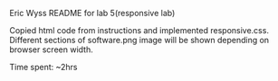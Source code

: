 Eric Wyss README for lab 5(responsive lab)

Copied html code from instructions and implemented responsive.css. Different
sections of software.png image will be shown depending on browser screen width.

Time spent: ~2hrs